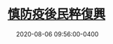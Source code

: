 ---
layout: post
title: <a href='https://www.master-insight.com/%e6%85%8e%e9%98%b2%e7%96%ab%e5%be%8c%e6%b0%91%e7%b2%b9%e5%be%a9%e8%88%88/' target="_blank">慎防疫後民粹復興</a> 
date:  2020-08-06 09:56:00-0400
description: 全球疫情肆虐，究竟會令民粹主義惡化抑或提供一個轉捩點？
tags: COVID
categories: Chinese
---